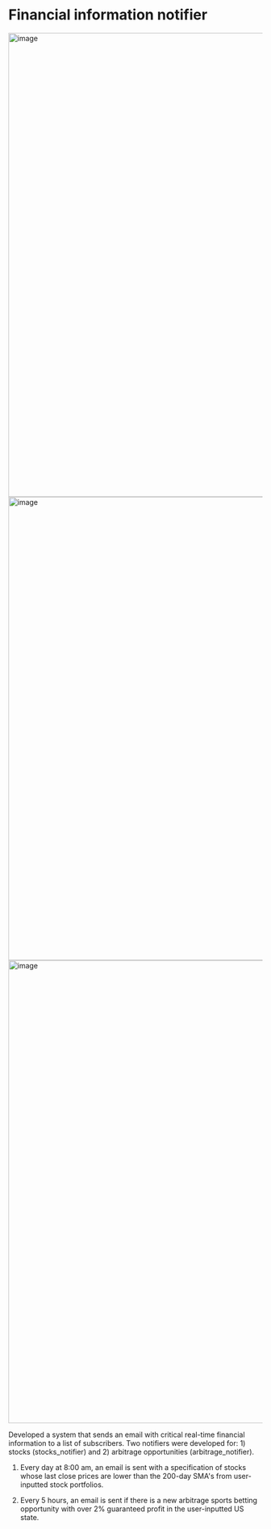 # Financial information notifier

<img width="919" alt="image" src="https://user-images.githubusercontent.com/102631336/207750330-49812e33-c03f-48a0-b000-3cb614331531.png">

<img width="918" alt="image" src="https://user-images.githubusercontent.com/102631336/207750305-fa3e2888-78dc-4a3c-bc9a-46349895c21a.png">

<img width="917" alt="image" src="https://user-images.githubusercontent.com/102631336/207750115-4c0c528a-414b-4748-9595-4b9d1b824bf2.png">


Developed a system that sends an email with critical real-time financial information to a list of subscribers.  Two notifiers were developed for: 1) stocks (stocks_notifier) and 2) arbitrage opportunities (arbitrage_notifier).

1) Every day at 8:00 am, an email is sent with a specification of stocks whose last close prices are lower than the 200-day SMA's from user-inputted stock portfolios.

2) Every 5 hours, an email is sent if there is a new arbitrage sports betting opportunity with over 2% guaranteed profit in the user-inputted US state.
